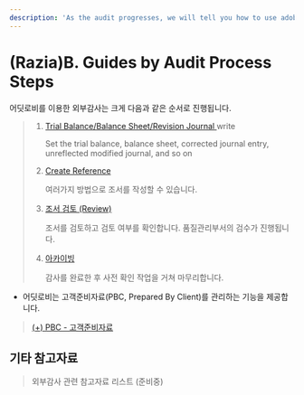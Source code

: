 ```yaml
---
description: 'As the audit progresses, we will tell you how to use adobe.'
---
```


# \(Razia\)B. Guides by Audit Process Steps

어딧로비를 이용한 외부감사는 크게 다음과 같은 순서로 진행됩니다.

> 1. [Trial Balance/Balance Sheet/Revision Journal ](https://github.com/datalobby/AuditLobbyUserGuide-KR/tree/993aca7456df12f5bd23917686f32391dcbd42b4/undefined-2/guide-by-scenario/3.-...) write
>
>    Set the trial balance, balance sheet, corrected journal entry, unreflected modified journal, and so on
>
> 2. [Create Reference](https://github.com/datalobby/AuditLobbyUserGuide-KR/tree/993aca7456df12f5bd23917686f32391dcbd42b4/undefined-2/guide-by-scenario/4.)
>
>    여러가지 방법으로 조서를 작성할 수 있습니다.
>
> 3. [조서 검토 \(Review\)](https://github.com/datalobby/AuditLobbyUserGuide-KR/tree/993aca7456df12f5bd23917686f32391dcbd42b4/undefined-2/guide-by-scenario/5.-review)
>
>    조서를 검토하고 검토 여부를 확인합니다. 품질관리부서의 검수가 진행됩니다.
>
> 4. [아카이빙](https://github.com/datalobby/AuditLobbyUserGuide-KR/tree/993aca7456df12f5bd23917686f32391dcbd42b4/undefined-2/guide-by-scenario/6.)
>
>    감사를 완료한 후 사전 확인 작업을 거쳐 마무리합니다.

* 어딧로비는 고객준비자료\(PBC, Prepared By Client\)를 관리하는 기능을 제공합니다. 

> [\(+\) PBC - 고객준비자료](+-pbc.md)

## 기타 참고자료

> 외부감사 관련 참고자료 리스트 \(준비중\)


